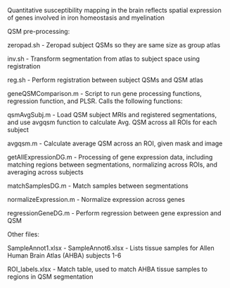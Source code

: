 Quantitative susceptibility mapping in the brain reflects spatial expression of genes involved in iron homeostasis and myelination

QSM pre-processing:

zeropad.sh - Zeropad subject QSMs so they are same size as group atlas

inv.sh - Transform segmentation from atlas to subject space using registration

reg.sh - Perform registration between subject QSMs and QSM atlas


geneQSMComparison.m - Script to run gene processing functions, regression function, and PLSR. Calls the following functions:

qsmAvgSubj.m - Load QSM subject MRIs and registered segmentations, and use avgqsm function to calculate Avg. QSM across all ROIs for each subject

avgqsm.m - Calculate average QSM across an ROI, given mask and image

getAllExpressionDG.m - Processing of gene expression data, including matching regions between segmentations, normalizing across ROIs, and averaging across subjects

matchSamplesDG.m - Match samples between segmentations

normalizeExpression.m - Normalize expression across genes

regressionGeneDG.m - Perform regression between gene expression and QSM

Other files:

SampleAnnot1.xlsx - SampleAnnot6.xlsx - Lists tissue samples for Allen Human Brain Atlas (AHBA) subjects 1-6

ROI_labels.xlsx - Match table, used to match AHBA tissue samples to regions in QSM segmentation
